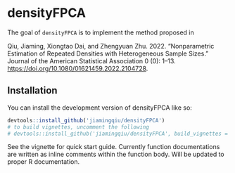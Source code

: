 
# densityFPCA

<!-- badges: start -->
<!-- badges: end -->

The goal of `densityFPCA` is to implement the method proposed in 

Qiu, Jiaming, Xiongtao Dai, and Zhengyuan Zhu. 2022. “Nonparametric Estimation of Repeated Densities with Heterogeneous Sample Sizes.” Journal of the American Statistical Association 0 (0): 1–13. https://doi.org/10.1080/01621459.2022.2104728.


## Installation

You can install the development version of densityFPCA like so:

``` r
devtools::install_github('jiamingqiu/densityFPCA')
# to build vignettes, uncomment the following
# devtools::install_github('jiamingqiu/densityFPCA', build_vignettes = TRUE)
```
See the vignette for quick start guide. Currently function documentations are written as inline comments within the function body. Will be updated to proper R documentation.
